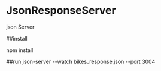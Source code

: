 # JsonResponseServer
json Server

##install

npm install

##run
json-server --watch bikes_response.json --port 3004

